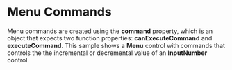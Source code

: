 Menu Commands
=============

Menu commands are created using the **command** property, which is an object that expects two function properties: **canExecuteCommand** and **executeCommand**. This sample shows a **Menu** control with commands that controls the the incremental or decremental value of an **InputNumber** control. 